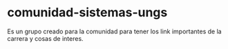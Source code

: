 # comunidad-sistemas-ungs
Es un grupo creado para la comunidad para tener los link importantes de la carrera y cosas de interes.

